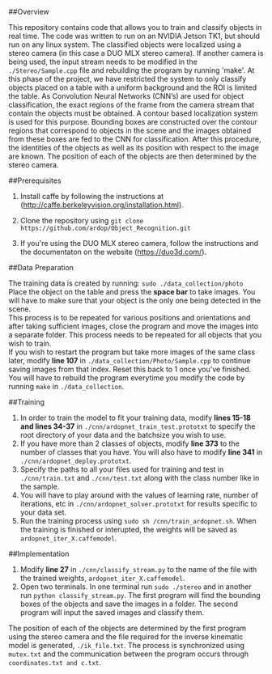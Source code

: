 ##Overview

This repository contains code that allows you to train and classify objects in real time. The code was written to run on an NVIDIA Jetson TK1, but should run on any linux system.
The classified objects were localized using a stereo camera (in this case a DUO MLX stereo camera). If another camera is being used, the input stream needs to be modified in the `./Stereo/Sample.cpp` file and rebuilding the program by running 'make'.
At this phase of the project, we have restricted the system to only classify objects placed on a table with a uniform background and the ROI is limited the table. 
As Convolution Neural Networks (CNN’s) are used for object classification, the exact regions of the frame from the camera stream that contain the objects must be obtained. A contour based localization system is used for this purpose. Bounding boxes are constructed over the contour regions that correspond to objects in the scene and the images obtained from these boxes are fed to the CNN for classification. After this procedure, the identities of the objects as well as its position with respect to the image are known. The position of each of the objects are then determined by the stereo camera.

##Prerequisites

1. Install caffe by following the instructions at (http://caffe.berkeleyvision.org/installation.html). 

2. Clone the repository using `git clone https://github.com/ardop/Object_Recognition.git`

3. If you're using the DUO MLX stereo camera, follow the instructions and the documentaton on the website (https://duo3d.com/).

##Data Preparation

The training data is created by running: `sudo ./data_collection/photo`
Place the object on the table and press the **space bar** to take images. You will have to make sure that your object is the only one being detected in the scene.  
This process is to be repeated for various positions and orientations and after taking sufficient images, close the program and move the images into a separate folder. This process needs to be repeated for all objects that you wish to train.  
If you wish to restart the program but take more images of the same class later, modify **line 107** in `./data_collection/Photo/Sample.cpp` to continue saving images from that index. Reset this back to 1 once you've finished. 
You will have to rebuild the program everytime you modify the code by running `make` in `./data_collection`. 

##Training 

1. In order to train the model to fit your training data, modify **lines 15-18 and lines 34-37** in `./cnn/ardopnet_train_test.prototxt` to specify the root directory of your data and the batchsize you wish to use.
2. If you have more than 2 classes of objects, modify **line 373** to the number of classes that you have. You will also have to modify **line 341** in `./cnn/ardopnet_deploy.prototxt`.
3. Specify the paths to all your files used for training and test in `./cnn/train.txt` and `./cnn/test.txt` along with the class number like in the sample.
4. You will have to play around with the values of learning rate, number of iterations, etc in `./cnn/ardopnet_solver.prototxt` for results specific to your data set. 
5. Run the training process using `sudo sh /cnn/train_ardopnet.sh`. When the training is finished or interupted, the weights will be saved as `ardopnet_iter_X.caffemodel`.

##Implementation

1. Modify **line 27** in `./cnn/classify_stream.py` to the name of the file with the trained weights, `ardopnet_iter_X.caffemodel`.
2. Open two terminals. In one terminal run `sudo ./stereo` and in another run `python classify_stream.py`.
The first program will find the bounding boxes of the objects and save the images in a folder. The second program will input the saved images and classify them.

The position of each of the objects are determined by the first program using the stereo camera and the file required for the inverse kinematic model is generated, `./ik_file.txt`.
The process is synchronized using `mutex.txt` and the communication between the program occurs through `coordinates.txt and c.txt`. 
